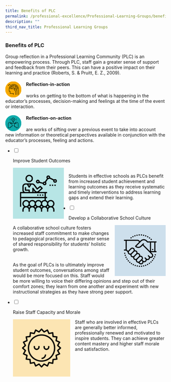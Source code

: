 ```yaml
---
title: Benefits of PLC
permalink: /professional-excellence/Professional-Learning-Groups/benefits/
description: ""
third_nav_title: Professional Learning Groups
---
```

### Benefits of PLC 

Group reflection in a Professional Learning Community (PLC) is an empowering process. Through PLC, staff gain a greater sense of support and feedback from their peers. This can have a positive impact on their learning and practice (Roberts, S. & Pruitt, E. Z., 2009).  

#### <img src="/images/proex21.png" style="width:50px;height:50px;margin-right:15px;" align = "left">  Reflection-in-action


works on getting to the bottom of what is happening in the educator’s processes, decision-making and feelings at the time of the event or interaction.

#### <img src="/images/proex22.png" style="width:50px;height:50px;margin-right:15px;" align = "left">  Reflection-on-action


are works of sifting over a previous event to take into account new information or theoretical perspectives available in conjunction with the educator’s processes, feeling and actions.

<ul class="jekyllcodex_accordion">  
  
<li>  
  
<input type="checkbox" id="accordion1">  
  
<label for="accordion1">Improve Student Outcomes</label>  
  
<div>  
  
<p>
<img src="/images/proex23.png" style="width:160px;height:160px;margin-right:15px;" align = "left"><br>Students in effective schools as PLCs benefit from increased student achievement and learning outcomes as they receive systematic and timely interventions to address learning gaps and extend their learning.
</p>  
  
</div>  
  
</li>  
<li>  
  
<input type="checkbox" id="accordion2">  
  
<label for="accordion2">Develop a Collaborative School Culture</label>  
  
<div>  
  
<p>
<img src="/images/proex24.png" style="width:160px;height:160px;margin-left:15px;" align = "right">A collaborative school culture fosters increased staff commitment to make changes to pedagogical practices, and a greater sense of shared responsibility for students’ holistic growth. <br><br>

As the goal of PLCs is to ultimately improve student outcomes, conversations among staff would be more focused on this. Staff would be more willing to voice their differing opinions and step out of their comfort zones; they learn from one another and experiment with new instructional strategies as they have strong peer support.
</p>  
  
</div>  
  
</li>  
  
<li>  
  
<input type="checkbox" id="accordion3">  
  
<label for="accordion3">Raise Staff Capacity and Morale</label>  
  
<div>  
  
<p>
<img src="/images/proex25.png" style="width:180px;height:180px;margin-right:15px;" align = "left">Staff who are involved in effective PLCs are generally better informed, professionally renewed and motivated to inspire students. They can achieve greater content mastery and higher staff morale and satisfaction.
  
</p>  
  
</div>  
  
</li>  

  
</ul>